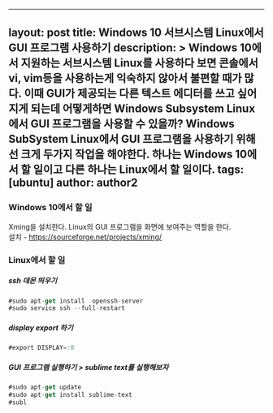 
---
layout: post
title: Windows 10 서브시스템 Linux에서 GUI 프로그램 사용하기
description: >
  Windows 10에서 지원하는 서브시스템 Linux를 사용하다 보면 콘솔에서 vi, vim등을 사용하는게
  익숙하지 않아서 불편할 때가 많다. 이때 GUI가 제공되는 다른 텍스트 에디터를 쓰고 싶어지게 되는데
  어떻게하면 Windows Subsystem Linux에서 GUI 프로그램을 사용할 수 있을까? 
  Windows SubSystem Linux에서 GUI 프로그램을 사용하기 위해선 크게 두가지 작업을 해야한다. 
  하나는 Windows 10에서 할 일이고 다른 하나는 Linux에서 할 일이다. 
tags: [ubuntu]
author: author2
---


### Windows 10에서 할 일 
Xming을 설치한다. Linux의 GUI 프로그램을 화면에 보여주는 역할을 한다.  
설치 - https://sourceforge.net/projects/xming/

### Linux에서 할 일 
##### ssh 데몬 띄우기
~~~js
#sudo apt-get install  openssh-server
#sudo service ssh --full-restart 
~~~

##### display export 하기 
~~~js
#export DISPLAY=:0 
~~~

##### GUI 프로그램 실행하기 > sublime text를 실행해보자


~~~js
#sudo apt-get update
#sudo apt-get install sublime-text
#subl
~~~
